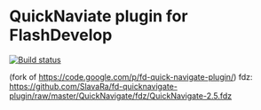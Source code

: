 QuickNaviate plugin for FlashDevelop
========================
[![Build status](https://ci.appveyor.com/api/projects/status/enefn0v32vhv1drt?svg=true)](https://ci.appveyor.com/project/slavara/fd-quicknavigate-plugin)

(fork of https://code.google.com/p/fd-quick-navigate-plugin/)
fdz: https://github.com/SlavaRa/fd-quicknavigate-plugin/raw/master/QuickNavigate/fdz/QuickNavigate-2.5.fdz
